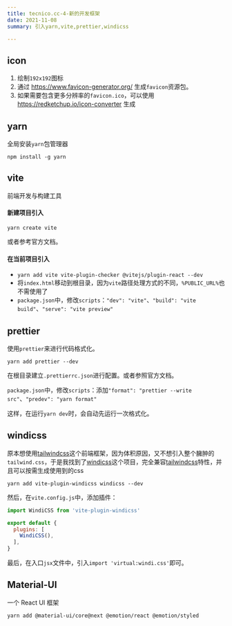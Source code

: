 ```yaml
---
title: tecnico.cc-4-新的开发框架
date: 2021-11-08 
summary: 引入yarn,vite,prettier,windicss

---
```


## icon

1. 绘制`192x192`图标
2. 通过 https://www.favicon-generator.org/ 生成`favicon`资源包。
3. 如果需要包含更多分辨率的`favicon.ico`，可以使用 https://redketchup.io/icon-converter 生成

## yarn
全局安装`yarn`包管理器

```
npm install -g yarn
```

## vite

前端开发与构建工具

#### 新建项目引入

```
yarn create vite
```

或者参考官方文档。

#### 在当前项目引入
- `yarn add vite vite-plugin-checker @vitejs/plugin-react --dev`
- 将`index.html`移动到根目录，因为`vite`路径处理方式的不同，`%PUBLIC_URL%`也不需使用了
- `package.json`中，修改`scripts`：`"dev": "vite"`、`"build": "vite build"`、`"serve": "vite preview"`

## prettier
使用`prettier`来进行代码格式化。 

```
yarn add prettier --dev
```

在根目录建立`.prettierrc.json`进行配置。或者参照官方文档。

`package.json`中，修改`scripts`：添加`"format": "prettier --write src"`、`"predev": "yarn format"`

这样，在运行`yarn dev`时，会自动先运行一次格式化。

## windicss

原本想使用[tailwindcss](https://tailwindcss.com/)这个前端框架，因为体积原因，又不想引入整个臃肿的`tailwind.css`，于是我找到了[windicss](https://windicss.org/)这个项目，完全兼容[tailwindcss](https://tailwindcss.com/)特性，并且可以按需生成使用到的css

```
yarn add vite-plugin-windicss windicss --dev
```

然后，在`vite.config.js`中，添加插件：
```js
import WindiCSS from 'vite-plugin-windicss'

export default {
  plugins: [
    WindiCSS(),
  ],
}
```

最后，在入口`jsx`文件中，引入`import 'virtual:windi.css'`即可。

## Material-UI

一个 React UI 框架

```
yarn add @material-ui/core@next @emotion/react @emotion/styled
```

